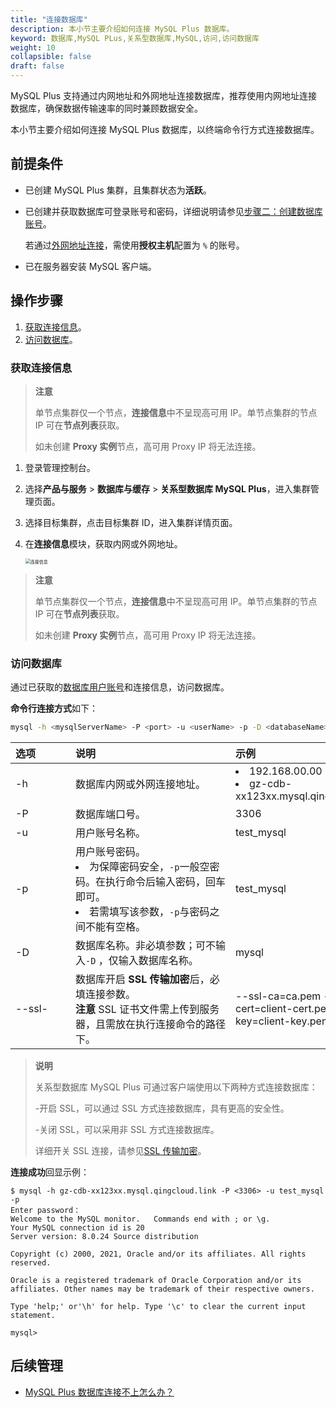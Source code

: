 ```yaml
---
title: "连接数据库"
description: 本小节主要介绍如何连接 MySQL Plus 数据库。 
keyword: 数据库,MySQL PLus,关系型数据库,MySQL,访问,访问数据库
weight: 10
collapsible: false
draft: false
---
```




MySQL Plus 支持通过内网地址和外网地址连接数据库，推荐使用内网地址连接数据库，确保数据传输速率的同时兼顾数据安全。

本小节主要介绍如何连接 MySQL Plus 数据库，以终端命令行方式连接数据库。

## 前提条件

- 已创建 MySQL Plus 集群，且集群状态为**活跃**。
- 已创建并获取数据库可登录账号和密码，详细说明请参见[步骤二：创建数据库账号](../../mgt_account/creat_account)。
  
  若通过[外网地址连接](../../mgt_connect/enable_external_network)，需使用**授权主机**配置为 `%` 的账号。

- 已在服务器安装 MySQL 客户端。

## 操作步骤

1. [获取连接信息](#获取连接信息)。
2. [访问数据库](#访问数据库)。

### 获取连接信息

> **注意**
> 
> 单节点集群仅一个节点，**连接信息**中不呈现高可用 IP。单节点集群的节点 IP 可在**节点列表**获取。
> 
> 如未创建 **Proxy 实例**节点，高可用 Proxy IP 将无法连接。

1. 登录管理控制台。
2. 选择**产品与服务** > **数据库与缓存** > **关系型数据库 MySQL Plus**，进入集群管理页面。
3. 选择目标集群，点击目标集群 ID，进入集群详情页面。
4. 在**连接信息**模块，获取内网或外网地址。
   
   <img src="../../../_images/check_access_info.png" alt="连接信息" style="zoom:50%;" />

> **注意**
> 
> 单节点集群仅一个节点，**连接信息**中不呈现高可用 IP。单节点集群的节点 IP 可在**节点列表**获取。
> 
> 如未创建 **Proxy 实例**节点，高可用 Proxy IP 将无法连接。

### 访问数据库
   
通过已获取的[数据库用户账号](../../mgt_account/creat_account)和连接信息，访问数据库。
   
**命令行连接方式**如下：

```bash
mysql -h <mysqlServerName> -P <port> -u <userName> -p -D <databaseName> -ssl-ca=<caNme> --ssl-cert=<> 
```

|<span style="display:inline-block;width:80px">选项</span> |<span style="display:inline-block;width:240px">说明</span>|<span style="display:inline-block;width:280px">示例</span> |
|:----|:----|:----|
|-h          |数据库内网或外网连接地址。       | <li>192.168.00.00  <li>gz-cdb-xx123xx.mysql.qingcloud.link |
|-P          |数据库端口号。                 |3306|
|-u          |用户账号名称。                |test_mysql|
|-p          |用户账号密码。<li> 为保障密码安全，`-p`一般空密码。在执行命令后输入密码，回车即可。<li>若需填写该参数，`-p`与密码之间不能有空格。            |test_mysql|
|-D          |数据库名称。非必填参数；可不输入`-D` ，仅输入数据库名称。    |mysql    | 
|--ssl-      |数据库开启 **SSL 传输加密**后，必填连接参数。<br>**注意** SSL 证书文件需上传到服务器，且需放在执行连接命令的路径下。   |--ssl-ca=ca.pem --ssl-cert=client-cert.pem --ssl-key=client-key.pem   | 

> **说明**
> 
> 关系型数据库 MySQL Plus 可通过客户端使用以下两种方式连接数据库：
> 
> -开启 SSL，可以通过 SSL 方式连接数据库，具有更高的安全性。
> 
> -关闭 SSL，可以采用非 SSL 方式连接数据库。
> 
> 详细开关 SSL 连接，请参见[SSL 传输加密](../../ssl_trans_encryption)。

**连接成功**回显示例：

```shell
$ mysql -h gz-cdb-xx123xx.mysql.qingcloud.link -P <3306> -u test_mysql -p
Enter password：
Welcome to the MySQL monitor.   Commands end with ; or \g.
Your MySQL connection id is 20
Server version: 8.0.24 Source distribution

Copyright (c) 2000, 2021, Oracle and/or its affiliates. All rights reserved.

Oracle is a registered trademark of Oracle Corporation and/or its affiliates. Other names may be trademark of their respective owners.

Type 'help;' or'\h' for help. Type '\c' to clear the current input statement.

mysql>
```

## 后续管理

- [MySQL Plus 数据库连接不上怎么办？](../../../trouble/access_problems)
